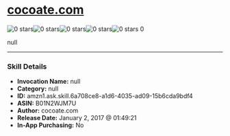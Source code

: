 # [cocoate.com](http://alexa.amazon.com/#skills/amzn1.ask.skill.6a708ce8-a1d6-4035-ad09-15b6cda9bdf4)
![0 stars](../../images/ic_star_border_black_18dp_1x.png)![0 stars](../../images/ic_star_border_black_18dp_1x.png)![0 stars](../../images/ic_star_border_black_18dp_1x.png)![0 stars](../../images/ic_star_border_black_18dp_1x.png)![0 stars](../../images/ic_star_border_black_18dp_1x.png) 0

null

***

### Skill Details

* **Invocation Name:** null
* **Category:** null
* **ID:** amzn1.ask.skill.6a708ce8-a1d6-4035-ad09-15b6cda9bdf4
* **ASIN:** B01N2WJM7U
* **Author:** cocoate.com
* **Release Date:** January 2, 2017 @ 01:49:21
* **In-App Purchasing:** No
